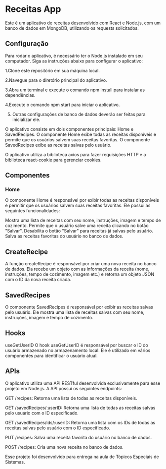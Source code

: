 # Receitas App
Este é um aplicativo de receitas desenvolvido com React e Node.js, com um banco de dados em MongoDB, utilizando os requests solicitados.

## Configuração
Para rodar o aplicativo, é necessário ter o Node.js instalado em seu computador. Siga as instruções abaixo para configurar o aplicativo:

1.Clone este repositório em sua máquina local.

2.Navegue para o diretório principal do aplicativo.

3.Abra um terminal e execute o comando npm install para instalar as dependências.

4.Execute o comando npm start para iniciar o aplicativo.

5. Outras configurações de banco de dados deverão ser feitas para inicializar ele.

O aplicativo consiste em dois componentes principais: Home e SavedRecipes. O componente Home exibe todas as receitas disponíveis e permite que os usuários salvem suas receitas favoritas. O componente SavedRecipes exibe as receitas salvas pelo usuário.

O aplicativo utiliza a biblioteca axios para fazer requisições HTTP e a biblioteca react-cookie para gerenciar cookies.

## Componentes
### Home
O componente Home é responsável por exibir todas as receitas disponíveis e permitir que os usuários salvem suas receitas favoritas. Ele possui as seguintes funcionalidades:

Mostra uma lista de receitas com seu nome, instruções, imagem e tempo de cozimento.
Permite que o usuário salve uma receita clicando no botão "Salvar".
Desabilita o botão "Salvar" para receitas já salvas pelo usuário.
Salva as receitas favoritas do usuário no banco de dados.

## CreateRecipe
A função createRecipe é responsável por criar uma nova receita no banco de dados. Ela recebe um objeto com as informações da receita (nome, instruções, tempo de cozimento, imagem etc.) e retorna um objeto JSON com o ID da nova receita criada.
## SavedRecipes
O componente SavedRecipes é responsável por exibir as receitas salvas pelo usuário. Ele mostra uma lista de receitas salvas com seu nome, instruções, imagem e tempo de cozimento.

## Hooks
useGetUserID
O hook useGetUserID é responsável por buscar o ID do usuário armazenado no armazenamento local. Ele é utilizado em vários componentes para identificar o usuário atual.

## APIs
O aplicativo utiliza uma API RESTful desenvolvida exclusivamente para esse projeto em Node.js. A API possui os seguintes endpoints:

GET /recipes: Retorna uma lista de todas as receitas disponíveis.

GET /savedRecipes/:userID: Retorna uma lista de todas as receitas salvas pelo usuário com o ID especificado.

GET /savedRecipes/ids/:userID: Retorna uma lista com os IDs de todas as receitas salvas pelo usuário com o ID especificado.

PUT /recipes: Salva uma receita favorita do usuário no banco de dados.

POST /recipes: Cria uma nova receita no banco de dados.

Esse projeto foi desenvolvido para entrega na aula de Tópicos Especiais de Sistemas.
